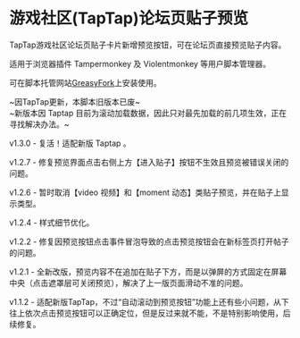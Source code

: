 # 游戏社区(TapTap)论坛页贴子预览

TapTap游戏社区论坛页贴子卡片新增预览按钮，可在论坛页直接预览贴子内容。

适用于浏览器插件 Tampermonkey 及 Violentmonkey 等用户脚本管理器。

可在脚本托管网站[GreasyFork](https://greasyfork.org/zh-CN/scripts/402945-%E6%B8%B8%E6%88%8F%E7%A4%BE%E5%8C%BA-taptap-%E5%88%97%E8%A1%A8%E9%A1%B5%E8%B4%B4%E5%AD%90%E9%A2%84%E8%A7%88)上安装使用。

~因TapTap更新，本脚本旧版本已废~  
~新版本因 Taptap 目前为滚动加载数据，因此只对最先加载的前几项生效，正在寻找解决办法。~

v1.3.0 - 复活！适配新版 Taptap 。

v1.2.7 - 修复预览界面点击右侧上方【进入贴子】按钮不生效且预览被错误关闭的问题。

v1.2.6 - 暂时取消【video 视频】和【moment 动态】类贴子预览，并在贴子上显示类型。

v1.2.4 - 样式细节优化。

v1.2.2 - 修复因预览按钮点击事件冒泡导致的点击预览按钮会在新标签页打开帖子的问题。

v1.2.1 - 全新改版，预览内容不在追加在贴子下方，而是以弹屏的方式固定在屏幕中央（点击遮罩层可关闭预览），解决了上一版页面滑动不准的问题。

v1.1.2 - 适配新版TapTap，不过“自动滚动到预览按钮”功能上还有些小问题，从下往上依次点击预览按钮可以正确定位，但是反过来就不能，不是特别影响使用，后续修复。
